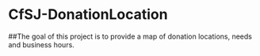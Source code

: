 CfSJ-DonationLocation
=====================

##The goal of this project is to provide a map of donation locations, needs and business hours.
